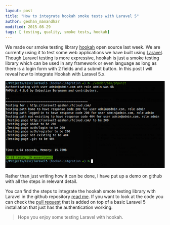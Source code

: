 ```yaml
---
layout: post
title: "How to integrate hookah smoke tests with Laravel 5"
author: geshan_manandhar
modified: 2015-08-29
tags: [ testing, quality, smoke tests, hookah]
---
```


We made our smoke testing library [hookah](https://github.com/younginnovations/hookah) open source last week.
We are currently using it to test some web applications we have built using [Laravel](http://laravel.com). Though Laravel testing is more expressive, hookah is just a smoke testing library which can be used in any framework or even
language as long as there is a login form with 2 fields and a submit button. In this post I will reveal
how to integrate Hookah with Laravel 5.x.

![Hookah + Laravel = Super smoke tests](/images/hookah-laravel/hookah-laravel-5.png)

<!--more-->

Rather than just writing how it can be done, I have put up a demo on github with all the steps in relevant detail.

You can find the steps to integrate the hookah smote testing library with Laravel in the github repository [read me](https://github.com/younginnovations/hookah-laravel/blob/master/readme.md). If you want to look at the code you can check the [pull request](https://github.com/younginnovations/hookah-laravel/pull/1) that is added on top of a basic Laravel 5 installation that just has the authentication working.

> Hope you enjoy some testing Laravel with hookah.
